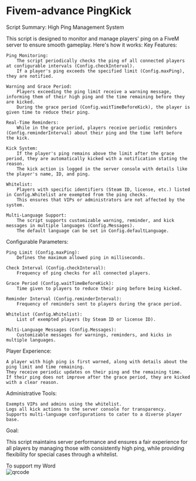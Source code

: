 # Fivem-advance PingKick


Script Summary: High Ping Management System

This script is designed to monitor and manage players' ping on a FiveM server to ensure smooth gameplay. Here's how it works:
Key Features:

    Ping Monitoring:
        The script periodically checks the ping of all connected players at configurable intervals (Config.checkInterval).
        If a player's ping exceeds the specified limit (Config.maxPing), they are notified.

    Warning and Grace Period:
        Players exceeding the ping limit receive a warning message, informing them of their high ping and the time remaining before they are kicked.
        During the grace period (Config.waitTimeBeforeKick), the player is given time to reduce their ping.

    Real-Time Reminders:
        While in the grace period, players receive periodic reminders (Config.reminderInterval) about their ping and the time left before the kick.

    Kick System:
        If the player's ping remains above the limit after the grace period, they are automatically kicked with a notification stating the reason.
        The kick action is logged in the server console with details like the player's name, ID, and ping.

    Whitelist:
        Players with specific identifiers (Steam ID, license, etc.) listed in Config.Whitelist are exempted from the ping checks.
        This ensures that VIPs or administrators are not affected by the system.

    Multi-Language Support:
        The script supports customizable warning, reminder, and kick messages in multiple languages (Config.Messages).
        The default language can be set in Config.defaultLanguage.

Configurable Parameters:

    Ping Limit (Config.maxPing):
        Defines the maximum allowed ping in milliseconds.

    Check Interval (Config.checkInterval):
        Frequency of ping checks for all connected players.

    Grace Period (Config.waitTimeBeforeKick):
        Time given to players to reduce their ping before being kicked.

    Reminder Interval (Config.reminderInterval):
        Frequency of reminders sent to players during the grace period.

    Whitelist (Config.Whitelist):
        List of exempted players (by Steam ID or license ID).

    Multi-Language Messages (Config.Messages):
        Customizable messages for warnings, reminders, and kicks in multiple languages.

Player Experience:

    A player with high ping is first warned, along with details about the ping limit and time remaining.
    They receive periodic updates on their ping and the remaining time.
    If their ping does not improve after the grace period, they are kicked with a clear reason.

Administrative Tools:

    Exempts VIPs and admins using the whitelist.
    Logs all kick actions to the server console for transparency.
    Supports multi-language configurations to cater to a diverse player base.

Goal:

This script maintains server performance and ensures a fair experience for all players by managing those with consistently high ping, while providing flexibility for special cases through a whitelist.



To support my Word   
![qrcode](https://github.com/user-attachments/assets/981fb84c-47e9-4979-a50d-a9b8aadb0d53)



